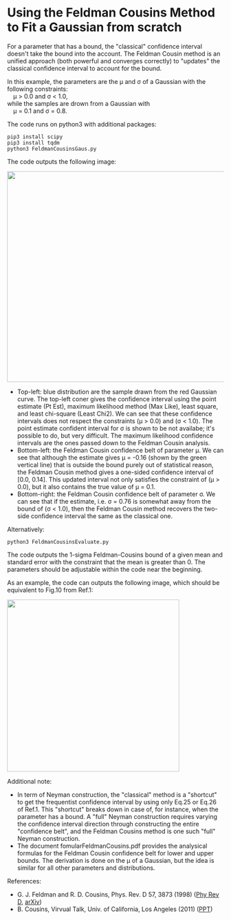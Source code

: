 # Using the Feldman Cousins Method to Fit a Gaussian from scratch
For a parameter that has a bound, the "classical" confidence interval doesn't take the bound into the account.
The Feldman Cousin method is an unified approach (both powerful and converges correctly) to "updates" the classical confidence interval to account for the bound. 

In this example, the parameters are the &mu; and &sigma; of a Gaussian with the following constraints:<br/>
&ensp;&ensp;&mu; > 0.0 and &sigma; < 1.0,<br/>
while the samples are drown from a Gaussian with<br/>
&ensp;&ensp;&mu; = 0.1 and &sigma; = 0.8.

The code runs on python3 with additional packages:

    pip3 install scipy
    pip3 install tqdm
    python3 FeldmanCousinsGaus.py
The code outputs the following image:

<img src="https://github.com/SphericalCowww/Stat_FeldmanCousins/blob/master/gausFeldmanCousins_Display.png" width="630" height="490">

- Top-left: blue distribution are the sample drawn from the red Gaussian curve. The top-left coner gives the confidence interval using the point estimate (Pt Est), maximum likelihood method (Max Like), least square, and least chi-square (Least Chi2). We can see that these confidence intervals does not respect the constraints (&mu; > 0.0) and (&sigma; < 1.0). The point estimate confident interval for &sigma; is shown to be not availabe; it's possible to do, but very difficult. The maximum likelihood confidence intervals are the ones passed down to the Feldman Cousin analysis.
- Bottom-left: the Feldman Cousin confidence belt of parameter &mu;. We can see that although the estimate gives &mu; = -0.16 (shown by the green vertical line) that is outside the bound purely out of statistical reason, the Feldman Cousin method gives a one-sided confidence interval of [0.0, 0.14]. This updated interval not only satisfies the constraint of (&mu; > 0.0), but it also contains the true value of &mu; = 0.1.
- Bottom-right: the Feldman Cousin confidence belt of parameter &sigma;. We can see that if the estimate, i.e. &sigma; = 0.76 is somewhat away from the bound of (&sigma; < 1.0), then the Feldman Cousin method recovers the two-side confidence interval the same as the classical one.

Alternatively:

    python3 FeldmanCousinsEvaluate.py
The code outputs the 1-sigma Feldman-Cousins bound of a given mean and standard error with the constraint that the mean is greater than 0. The parameters should be adjustable within the code near the beginning.

As an example, the code can outputs the following image, which should be equivalent to Fig.10 from Ref.1:

<img src="https://github.com/SphericalCowww/Stat_FeldmanCousins/blob/master/gausFeldmanCousinsGausEvaluate_Display.png" width="400" height="400">

Additional note:
- In term of Neyman construction, the "classical" method is a "shortcut" to get the frequentist confidence interval by using only Eq.25 or Eq.26 of Ref.1. This "shortcut" breaks down in case of, for instance, when the parameter has a bound. A "full" Neyman construction requires varying the confidence interval direction through constructing the entire "confidence belt", and the Feldman Cousins method is one such "full" Neyman construction.
- The document fomularFeldmanCousins.pdf provides the analysical formulas for the Feldman Cousin confidence belt for lower and upper bounds. The derivation is done on the &mu; of a Gaussian, but the idea is similar for all other parameters and distributions.



References:
- G. J. Feldman and R. D. Cousins, Phys. Rev. D 57, 3873 (1998) (<a href="https://journals.aps.org/prd/abstract/10.1103/PhysRevD.57.3873">Phy Rev D</a>, <a href="https://arxiv.org/abs/physics/9711021">arXiv</a>)
- B. Cousins, Virvual Talk, Univ. of California, Los Angeles (2011) (<a href="http://www.physics.ucla.edu/~cousins/stats/cousins_bounded_gaussian_virtual_talk_12sep2011.pdf">PPT</a>)

